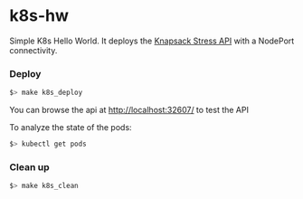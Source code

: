 # k8s-hw
Simple K8s Hello World. It deploys the [Knapsack Stress API](https://github.com/pafmon/ks-api) with a NodePort connectivity.

### Deploy
```bash
$> make k8s_deploy
```

You can browse the api at <http://localhost:32607/> to test the API

To analyze the state of the pods:
```bash
$> kubectl get pods
```

### Clean up
```bash
$> make k8s_clean
```
